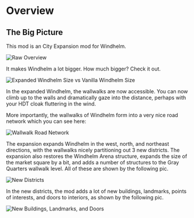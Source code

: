 # Overview

## The Big Picture

This mod is an City Expansion mod for Windhelm.

![](/windhelm/pics/overview.png?raw=true "Raw Overview")

It makes Windhelm a lot bigger. How much bigger? Check it out.

![](/windhelm/pics/overview-vanillacomparison.png?raw=true "Expanded Windhelm Size vs Vanilla Windhelm Size")

In the expanded Windhelm, the wallwalks are now accessible. You can now climb up to the walls and dramatically gaze into the distance, perhaps with your HDT cloak fluttering in the wind.

More importantly, the wallwalks of Windhelm form into a very nice road network which you can see here:

![](/windhelm/pics/overview-wallwalknetwork.png?raw=true "Wallwalk Road Network")

The expansion expands Windhelm in the west, north, and northeast directions, with the wallwalks nicely partitioning out 3 new districts. The expansion also restores the Windhelm Arena structure, expands the size of the market square by a bit, and adds a number of structures to the Gray Quarters wallwalk level. All of these are shown by the following pic.

![](/windhelm/pics/overview-newdistricts.png?raw=true "New Districts")

In the new districts, the mod adds a lot of new buildings, landmarks, points of interests, and doors to interiors, as shown by the following pic.

![](/windhelm/pics/overview-newdistricts.png?raw=true "New Buildings, Landmarks, and Doors")

